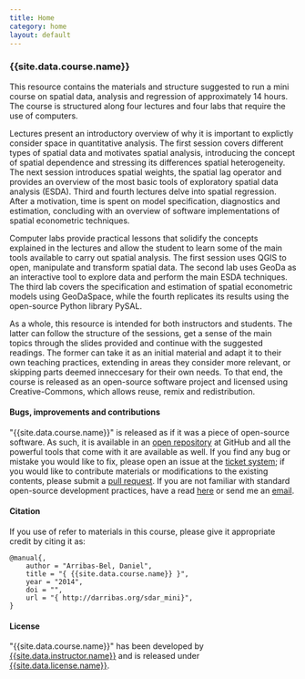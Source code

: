 ```yaml
---
title: Home
category: home
layout: default
---
```


### {{site.data.course.name}}

This resource contains the materials and structure suggested to run a mini
course on spatial data, analysis and regression of
approximately 14 hours. The course is structured along four lectures and four
labs that require the use of computers.

Lectures present an introductory overview of why it is important to explictly
consider space in quantitative analysis. The first session covers different types of spatial data
and motivates spatial analysis, introducing the concept of spatial dependence
and stressing its differences spatial heterogeneity. The next session
introduces spatial weights, the spatial lag operator and provides an overview
of the most basic tools of exploratory spatial data analysis (ESDA). Third and
fourth lectures delve into spatial regression. After a motivation, time is
spent on model specification, diagnostics and estimation, concluding with an
overview of software implementations of spatial econometric techniques. 

Computer labs provide practical lessons that solidify the concepts explained
in the lectures and allow the student to learn some of the main tools
available to carry out spatial analysis. The first session uses QGIS to open,
manipulate and transform spatial data. The second lab uses GeoDa as an
interactive tool to explore data and perform the main ESDA techniques. The
third lab covers the specification and estimation of spatial econometric models using
GeoDaSpace, while the fourth replicates its results using the open-source
Python library PySAL.

As a whole, this resource is intended for both instructors and students. The
latter can follow the structure of the sessions, get a sense of the main
topics through the slides provided and continue with the suggested readings.
The former can take it as an initial material and adapt it to their own teaching
practices, extending in areas they consider more relevant, or skipping parts
deemed inneccesary for their own needs. To that end, the course is released
as an open-source software project and licensed using Creative-Commons, which
allows reuse, remix and redistribution.

#### Bugs, improvements and contributions

"{{site.data.course.name}}" is released as if it was a piece of open-source
software. As such, it is available in an [open repository](https://github.com/darribas/sdar_mini) at GitHub and all the
powerful tools that come with it are available as well. If you find any bug or
mistake you would like to fix, please open an issue at the [ticket system](https://github.com/darribas/sdar_mini/issues); if you would like to
contribute materials or modifications to the existing contents, please submit
a [pull request](https://github.com/darribas/sdar_mini/pulls). If you are not familiar with standard open-source development
practices, have a read
[here](https://guides.github.com/activities/contributing-to-open-source/) or send me an
[email](mailto:d.arribas-bel@bham.ac.uk).

#### Citation

If you use of refer to materials in this course, please give it appropriate
credit by citing it as:

    @manual{, 
        author = "Arribas-Bel, Daniel",
        title = "{ {{site.data.course.name}} }",
        year = "2014",
        doi = "",
        url = "{ http://darribas.org/sdar_mini}",
    }

#### License

"{{site.data.course.name}}" has been developed by [{{site.data.instructor.name}}]({{site.data.instructor.url}}) and
is released under [{{site.data.license.name}}]({{site.data.license.url}}).

